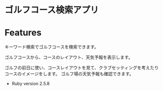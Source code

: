 # ゴルフコース検索アプリ

# Features

キーワード検索でゴルフコースを検索できます。

ゴルフコースから、コースのレイアウト、天気予報を表示します。


ゴルフの前日に使い、コースレイアウトを見て、クラブセッティングを考えたり
コースのイメージをします。
ゴルフ場の天気予報も確認できます。



* Ruby version
  2.5.8


